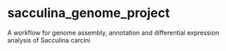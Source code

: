 # sacculina_genome_project
A workflow for genome assembly, annotation and differential expression analysis of Sacculina carcini
